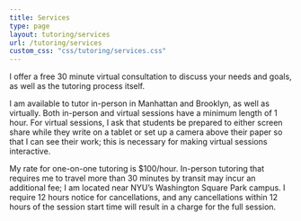 ```yaml
---
title: Services
type: page
layout: tutoring/services
url: /tutoring/services
custom_css: "css/tutoring/services.css"
---
```


I offer a free 30 minute virtual consultation to discuss your needs and goals, as well as the tutoring process itself.

I am available to tutor in-person in Manhattan and Brooklyn, as well as virtually. Both in-person and virtual sessions have a minimum length of 1 hour. For virtual sessions, I ask that students be prepared to either screen share while they write on a tablet or set up a camera above their paper so that I can see their work; this is necessary for making virtual sessions interactive.

My rate for one-on-one tutoring is $100/hour. In-person tutoring that requires me to travel more than 30 minutes by transit may incur an additional fee; I am located near NYU’s Washington Square Park campus. I require 12 hours notice for cancellations, and any cancellations within 12 hours of the session start time will result in a charge for the full session. 
